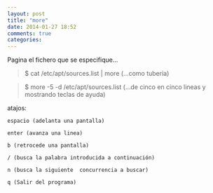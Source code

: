 ```yaml
---
layout: post
title: "more"
date: 2014-01-27 18:52
comments: true
categories: 
---
```

Pagina el fichero que se especifique... 

>$ cat /etc/apt/sources.list | more (...como tuberia)

>$ more -5 -d /etc/apt/sources.list  (...de cinco en cinco lineas y mostrando teclas de ayuda)

atajos:

	espacio (adelanta una pantalla) 

	enter (avanza una linea) 

	b (retrocede una pantalla) 

	/ (busca la palabra introducida a continuación) 

	n (busca la siguiente  concurrencia a buscar) 

	q (Salir del programa)

